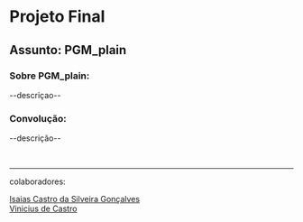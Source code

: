 # Projeto Final

## Assunto: PGM_plain

### Sobre PGM_plain:

--descriçao--

### Convolução:

--descrição--

<br/><hr>

colaboradores: <br/>

[Isaias Castro da Silveira Gonçalves](https://github.com/Isaias00C)<br/>
[Vinicius de Castro](https://github.com/Vinicius-de-Castro)<br/>
